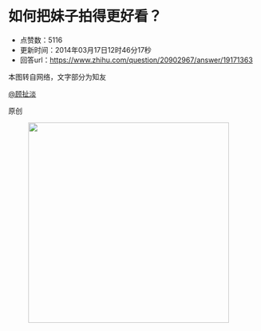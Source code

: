 # 如何把妹子拍得更好看？
- 点赞数：5116
- 更新时间：2014年03月17日12时46分17秒
- 回答url：https://www.zhihu.com/question/20902967/answer/19171363
<body>
 <p data-pid="2thKkG_d">本图转自网络，文字部分为知友</p><a data-hash="1915147bcc755a4091794af1b4d1b523" href="https://www.zhihu.com/people/1915147bcc755a4091794af1b4d1b523" class="member_mention" data-hovercard="p$b$1915147bcc755a4091794af1b4d1b523">@顾扯淡</a>
 <p data-pid="qu62zgQY">原创</p>
 <figure>
  <img src="https://pic1.zhimg.com/50/4fe9ddd2b4f64894ad6dabe1adb81378_720w.jpg?source=1940ef5c" data-rawwidth="402" data-rawheight="10000" data-original-token="4fe9ddd2b4f64894ad6dabe1adb81378" class="content_image" width="402">
 </figure>
</body>